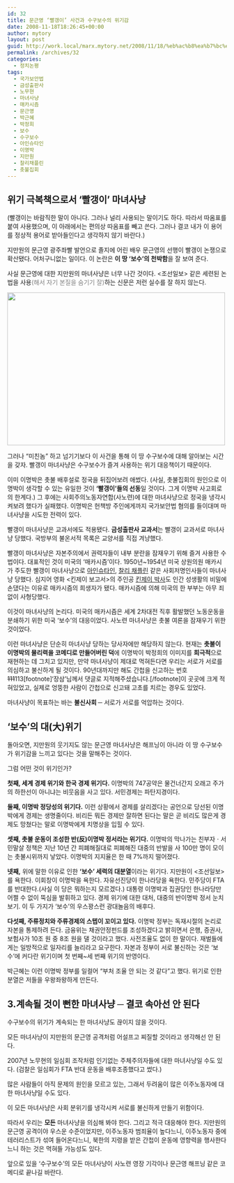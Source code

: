 ```yaml
---
id: 32
title: 문근영 ‘빨갱이’ 사건과 수구보수의 위기감
date: 2008-11-18T18:26:45+00:00
author: mytory
layout: post
guid: http://work.local/marx.mytory.net/2008/11/18/%eb%ac%b8%ea%b7%bc%ec%98%81-%eb%b9%a8%ea%b0%b1%ec%9d%b4-%ec%82%ac%ea%b1%b4%ea%b3%bc-%ec%88%98%ea%b5%ac%eb%b3%b4%ec%88%98%ec%9d%98-%ec%9c%84%ea%b8%b0%ea%b0%90/
permalink: /archives/32
categories:
  - 정치논평
tags:
  - 국가보안법
  - 금성출판사
  - 노무현
  - 마녀사냥
  - 매카시즘
  - 문근영
  - 박근혜
  - 박정희
  - 보수
  - 수구보수
  - 아인슈타인
  - 이명박
  - 지만원
  - 찰리채플린
  - 촛불집회
---
```

## 위기 극복책으로서 ‘빨갱이’ 마녀사냥

(빨갱이는 바람직한 말이 아니다. 그러나 널리 사용되는 말이기도 하다. 따라서 따옴표를 붙여 사용했으며, 이 아래에서는 편의상 따옴표를 빼고 쓴다. 그러나 결코 내가 이 용어를 정상적 용어로 받아들인다고 생각하지 않기 바란다.)

지만원의 문근영 광주좌빨 발언으로 졸지에 어린 배우 문근영의 선행이 빨갱이 논쟁으로 확산됐다. 어처구니없는 일이다. 이 논란은 <span class="Apple-style-span" style="font-weight: bold;">이 땅 ‘보수’의 천박함</span>을 잘 보여 준다.

사실 문근영에 대한 지만원의 마녀사냥은 너무 나간 것이다. <조선일보> 같은 세련된 논법을 사용<font color="gray">(해서 자기 본질을 숨기기 잘)</font>하는 신문은 저런 실수를 잘 하지 않는다.

<img src="http://work.local/marx.mytory.net/wp-content/uploads/1/4923082211e2c9Z.jpg" class="aligncenter" width="500" height="350" alt="" filename="red-hunting.jpg" filemime="" />

그러나 “미친놈” 하고 넘기기보다 이 사건을 통해 이 땅 수구보수에 대해 알아보는 시간을 갖자. 빨갱이 마녀사냥은 수구보수가 즐겨 사용하는 위기 대응책이기 때문이다.

이미 이명박은 촛불 배후설로 정국을 뒤집어보려 애썼다. (사실, 촛불집회의 원인으로 이명박이 생각할 수 있는 유일한 것이 <span class="Apple-style-span" style="font-weight: bold;">‘빨갱이’들의 선동</span>일 것이다. 그게 이명박 사고회로의 한계다.) 그 후에는 사회주의노동자연합(사노련)에 대한 마녀사냥으로 정국을 냉각시켜보려 했다가 실패했다. 이명박은 헌책방 주인에게까지 국가보안법 혐의를 들이대며 마녀사냥을 시도한 전력이 있다.

빨갱이 마녀사냥은 교과서에도 적용됐다. <span class="Apple-style-span" style="font-weight: bold;">금성출판사 교과서</span>는 빨갱이 교과서로 마녀사냥 당했다. 국방부의 불온서적 목록은 교양서를 직접 겨냥했다.

빨갱이 마녀사냥은 자본주의에서 권력자들이 내부 분란을 잠재우기 위해 즐겨 사용한 수법이다. 대표적인 것이 미국의 ‘매카시즘’이다. 1950년~1954년 미국 상원의원 매카시가 주도한 빨갱이 마녀사냥으로 <a href="http://solidarity.tistory.com/18" target="_blank" title="[세계의 사회주의자 ① - 알버트 아인슈타인]로 이동합니다.">아인슈타인</a>, <a href="http://news.khan.co.kr/section/khan_art_view.html?mode=view&artid=200809051659325&code=900308" target="_blank" title="[http://news.khan.co.kr/section/khan_art_view.html?mode=view&artid=200809051659325&code=900308]로 이동합니다.">찰리 채플린</a> 같은 사회저명인사들이 마녀사냥 당했다. 심지어 영화 <킨제이 보고서>의 주인공 <a href="http://smog.egloos.com/3925191" target="_blank" title="[알프레드 킨제이 박사]로 이동합니다.">킨제이 박사</a>도 인간 성생활의 비밀에 손댔다는 이유로 매카시즘의 희생자가 됐다. 매카시즘에 의해 미국의 한 부부는 아무 죄 없이 사형당했다.

이것이 마녀사냥의 논리다. 미국의 매카시즘은 세계 2차대전 직후 활발했던 노동운동을 분쇄하기 위한 미국 ‘보수’의 대응이었다. 사노련 마녀사냥은 촛불 여론을 잠재우기 위한 것이었다.

이런 마녀사냥은 단순히 마녀사냥 당하는 당사자에만 해당하지 않는다. 현재는 <span class="Apple-style-span" style="font-weight: bold;">촛불이 이명박의 물리력을 코메디로 만들어버린 덕</span>에 이명박이 박정희의 이미지를 <span class="Apple-style-span" style="font-weight: bold;">희극적</span>으로 재현하는 데 그치고 있지만, 만약 마녀사냥이 제대로 먹혀든다면 우리는 서로가 서로를 의심하고 불신하게 될 것이다. 90년대까지만 해도 간첩을 신고하는 번호 <span class="Apple-style-span" style="text-decoration: line-through;">111</span>113[footnote]‘장삼’님께서 댓글로 지적해주셨습니다.[/footnote]이 곳곳에 크게 적혀있었고, 실제로 엉뚱한 사람이 간첩으로 신고돼 고초를 치르는 경우도 있었다.

마녀사냥이 목표하는 바는 <span class="Apple-style-span" style="font-weight: bold;">불신사회 ─</span> 서로가 서로를 억압하는 것이다.

## ‘보수’의 대(大)위기

돌아오면, 지만원의 웃기지도 않는 문근영 마녀사냥은 해프닝이 아니라 이 땅 수구보수가 위기감을 느끼고 있다는 것을 말해주는 것이다.

그럼 어떤 것이 위기인가?

<span class="Apple-style-span" style="font-weight: bold;">첫째, 세계 경제 위기와 한국 경제 위기다.</span> 이명박의 747공약은 물건너간지 오래고 주가의 하한선이 아니냐는 비웃음을 사고 있다. 서민경제는 파탄지경이다.

<span class="Apple-style-span" style="font-weight: bold;">둘째, 이명박 정당성의 위기다.</span> 이런 상황에서 경제를 살리겠다는 공언으로 당선된 이명박에게 경제는 생명줄이다. 비리든 뭐든 경제만 잘하면 된다는 말은 곧 비리도 많은게 경제도 망쳤다는 말로 이명박에게 치명상을 입힐 수 있다.

<span class="Apple-style-span" style="font-weight: bold;">셋째, 촛불 운동이 조성한 반(反)이명박 정서라는 위기다.</span> 이명박의 막나가는 친부자ㆍ서민말살 정책은 지난 10년 간 피폐해질대로 피폐해진 대중의 반발을 사 100만 명이 모이는 촛불시위까지 낳았다. 이명박의 지지율은 한 때 7%까지 떨어졌다.

<span class="Apple-style-span" style="font-weight: bold;">넷째,</span> 위에 말한 이유로 인한 <span class="Apple-style-span" style="font-weight: bold;">‘보수’ 세력의 대분열</span>이라는 위기다. 지만원이 <조선일보>를 욕한다. 이회창이 이명박을 욕한다. 자유선진당이 한나라당을 욕한다. 민주당이 FTA를 반대한다.(사실 이 당은 뭐하는지 모르겠다.) 대통령 이명박과 집권당인 한나라당만 어쩔 수 없이 뚝심을 발휘하고 있다. 경제 위기에 대한 대처, 대중의 반이명박 정서 눈치보기. 이 두 가지가 ‘보수’의 우스꽝스런 광대놀음의 배후다.

<span class="Apple-style-span" style="font-weight: bold;">다섯째, 주류정치와 주류경제의 스텝이 꼬이고 있다.</span> 이명박 정부는 독재시절의 논리로 자본을 통제하려 든다. 금융위는 채권안정펀드를 조성하겠다고 밝히면서 은행, 증권사, 보험사가 10조 원 중 8조 원을 댈 것이라고 했다. 사전조율도 없이 한 말이다. 재벌들에게는 일방적으로 일자리를 늘리라고 요구한다. 자본과 정부이 서로 불신하는 것은 ‘보수’에 커다란 위기이며 첫 번째~세 번째 위기의 반영이다.

박근혜는 이런 이명박 정부를 일컬어 “부처 조율 안 되는 것 같다”고 했다. 위기로 인한 분열은 저들을 우왕좌왕하게 만든다.

## 3.계속될 것이 뻔한 마녀사냥 ─ 결코 속아선 안 된다

수구보수의 위기가 계속되는 한 마녀사냥도 끊이지 않을 것이다.

모든 마녀사냥이 지만원의 문근영 공격처럼 어설프고 찌질할 것이라고 생각해선 안 된다.

2007년 노무현의 일심회 조작처럼 인기없는 주체주의자들에 대한 마녀사냥일 수도 있다. (검찰은 일심회가 FTA 반대 운동을 배후조종했다고 썼다.)

많은 사람들이 아직 문제의 원인을 모르고 있는, 그래서 두려움이 많은 이주노동자에 대한 마녀사냥일 수도 있다.

이 모든 마녀사냥은 사회 분위기를 냉각시켜 서로를 불신하게 만들기 위함이다.

따라서 우리는 <span class="Apple-style-span" style="font-weight: bold;">모든</span> 마녀사냥을 의심해 봐야 한다. 그리고 적극 대응해야 한다. 지만원의 문근영 공격이야 우스운 수준이었지만, 이주노동자 범죄율이 높다느니, 이주노동자 중에 테러리스트가 섞여 들어온다느니, 북한의 지령을 받은 간첩이 운동에 영향력을 행사한다느니 하는 것은 먹혀들 가능성도 있다.

앞으로 있을 ‘수구보수’의 모든 마녀사냥이 사노련 영장 기각이나 문근영 해프닝 같은 코메디로 끝나길 바란다.
